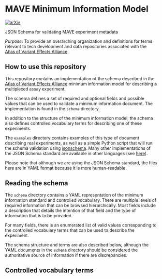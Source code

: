# MAVE Minimum Information Model

[![arXiv](https://img.shields.io/badge/arXiv-2306.15113-b31b1b.svg?style=flat-square)](https://arxiv.org/abs/2306.15113)

JSON Schema for validating MAVE experiment metadata

*Purpose:* To provide an overarching organization and definitions for terms relevant to tech development and data repositories associated with the [Atlas of Variant Effects Alliance](https://www.varianteffect.org).

## How to use this repository

This repository contains an implementation of the schema described in the [Atlas of Variant Effects Alliance](https://www.varianteffect.org) minimum information model for describing a multiplexed assay experiment.

The schema defines a set of required and optional fields and possible values that can be used to validate a minimum information document.
The implementation is found in the `schema` directory.

In addition to the structure of the minimum information model, the schema also defines controlled vocabulary terms for describing one of these experiments.

The `examples` directory contains examples of this type of document describing real experiments, as well as a simple Python script that will run the schema validation using [jsonschema](https://pypi.org/project/jsonschema/).
Many other implementations of the JSON Schema standard are available in other languages (see [here](https://json-schema.org/implementations.html)).

Please note that although we are using the JSON Schema standard, the files here are in YAML format because it is more human-readable.

## Reading the schema

The `schema` directory contains a YAML representation of the minimum information standard and controlled vocabulary.
There are multiple levels of required information that can be browsed hierarchically.
Most fields include a description that details the intention of that field and the type of information that is to be provided.

For many fields, there is an enumerated list of valid values corresponding to the controlled vocabulary terms that can be used to describe the experiment.

The schema structure and terms are also described below, although the YAML documents in the `schema` directory should be considered the authoritative source of information if there are discrepancies.

## Controlled vocabulary terms

